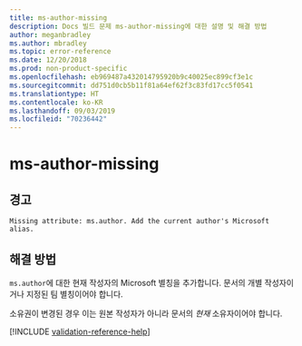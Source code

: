 ```yaml
---
title: ms-author-missing
description: Docs 빌드 문제 ms-author-missing에 대한 설명 및 해결 방법
author: meganbradley
ms.author: mbradley
ms.topic: error-reference
ms.date: 12/20/2018
ms.prod: non-product-specific
ms.openlocfilehash: eb969487a432014795920b9c40025ec899cf3e1c
ms.sourcegitcommit: dd751d0cb5b11f81a64ef62f3c83fd17cc5f0541
ms.translationtype: HT
ms.contentlocale: ko-KR
ms.lasthandoff: 09/03/2019
ms.locfileid: "70236442"
---
```

# <a name="ms-author-missing"></a>ms-author-missing

## <a name="warning"></a>경고

`Missing attribute: ms.author. Add the current author's Microsoft alias.`

## <a name="resolution"></a>해결 방법

`ms.author`에 대한 현재 작성자의 Microsoft 별칭을 추가합니다. 문서의 개별 작성자이거나 지정된 팀 별칭이어야 합니다.

소유권이 변경된 경우 이는 원본 작성자가 아니라 문서의 *현재* 소유자이어야 합니다.

<!--make sure to add this file to your includes folder and verify the path-->
[!INCLUDE [validation-reference-help](includes/validation-reference-help.md)]
